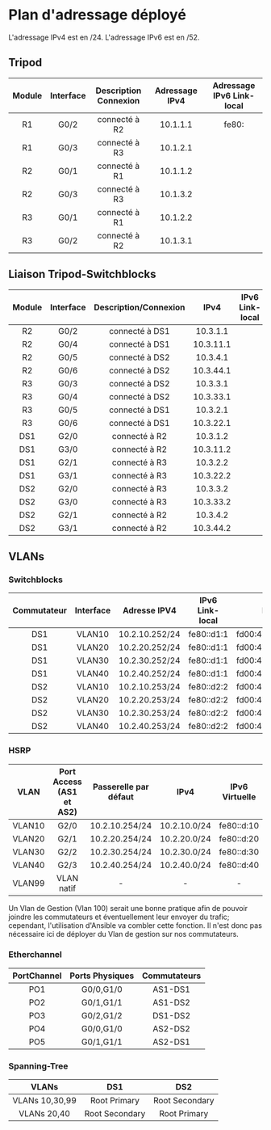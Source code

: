 # Plan d'adressage déployé
L'adressage IPv4 est en /24.
L'adressage IPv6 est en /52.

## Tripod 
|Module|Interface|Description<br>Connexion|Adressage IPv4|Adressage<br>IPv6 Link-local|
|:-:|:-:|:-:|:-:|:-:|
|R1|G0/2|connecté à R2|10.1.1.1|fe80:
|R1|G0/3|connecté à R3|10.1.2.1|
|R2|G0/1|connecté à R1|10.1.1.2|
|R2|G0/3|connecté à R3|10.1.3.2|
|R3|G0/1|connecté à R1|10.1.2.2|
|R3|G0/2|connecté à R2|10.1.3.1|


## Liaison Tripod-Switchblocks
|Module|Interface|Description/Connexion|IPv4|IPv6 Link-local|
|:-:|:-:|:-:|:-:|:-:|
|R2|G0/2|connecté à DS1|10.3.1.1|
|R2|G0/4|connecté à DS1|10.3.11.1|
|R2|G0/5|connecté à DS2|10.3.4.1|
|R2|G0/6|connecté à DS2|10.3.44.1|
|R3|G0/3|connecté à DS2|10.3.3.1|
|R3|G0/4|connecté à DS2|10.3.33.1|
|R3|G0/5|connecté à DS1|10.3.2.1|
|R3|G0/6|connecté à DS1|10.3.22.1|
|DS1|G2/0|connecté à R2|10.3.1.2|
|DS1|G3/0|connecté à R2|10.3.11.2|
|DS1|G2/1|connecté à R3|10.3.2.2|
|DS1|G3/1|connecté à R3|10.3.22.2|
|DS2|G2/0|connecté à R3|10.3.3.2|
|DS2|G3/0|connecté à R3|10.3.33.2|
|DS2|G2/1|connecté à R2|10.3.4.2|
|DS2|G3/1|connecté à R2|10.3.44.2|

## VLANs
### Switchblocks
|Commutateur|Interface|Adresse IPV4|IPv6 Link-local|IPv6 privé|IPv6 publique|
|:-:|:-:|:-:|:-:|:-:|:-:|
|DS1|VLAN10|10.2.10.252/24|fe80::d1:1|fd00:470:c814:1010::1|2001:470:c814:1010::1|
|DS1|VLAN20|10.2.20.252/24|fe80::d1:1|fd00:470:c814:1020::1|2001:470:c814:1020::1|
|DS1|VLAN30|10.2.30.252/24|fe80::d1:1|fd00:470:c814:1030::1|2001:470:c814:1030::1|
|DS1|VLAN40|10.2.40.252/24|fe80::d1:1|fd00:470:c814:1040::1|2001:470:c814:1040::1|
|DS2|VLAN10|10.2.10.253/24|fe80::d2:2|fd00:470:c814:1010::2|2001:470:c814:1010::2|
|DS2|VLAN20|10.2.20.253/24|fe80::d2:2|fd00:470:c814:1020::2|2001:470:c814:1020::2|
|DS2|VLAN30|10.2.30.253/24|fe80::d2:2|fd00:470:c814:1030::2|2001:470:c814:1030::2|
|DS2|VLAN40|10.2.40.253/24|fe80::d2:2|fd00:470:c814:1040::2|2001:470:c814:1040::2|

### HSRP
|VLAN|Port Access (AS1 et AS2)|Passerelle par défaut|IPv4|IPv6 Virtuelle|
|:-:|:-:|:-:|:-:|:-:|
|VLAN10|G2/0|10.2.10.254/24|10.2.10.0/24|fe80::d:10|
|VLAN20|G2/1|10.2.20.254/24|10.2.20.0/24|fe80::d:20|
|VLAN30|G2/2|10.2.30.254/24|10.2.30.0/24|fe80::d:30|
|VLAN40|G2/3|10.2.40.254/24|10.2.40.0/24|fe80::d:40|
|VLAN99|VLAN natif|-|-|-|

Un Vlan de Gestion (Vlan 100) serait une bonne pratique afin de pouvoir joindre les commutateurs et éventuellement leur envoyer du trafic; cependant, l'utilisation d'Ansible va combler cette fonction. Il n'est donc pas nécessaire ici de déployer du Vlan de gestion sur nos commutateurs. 

### Etherchannel
|PortChannel|Ports Physiques|Commutateurs|
|:-:|:-:|:-:|
|PO1|G0/0,G1/0|AS1-DS1|
|PO2|G0/1,G1/1|AS1-DS2|
|PO3|G0/2,G1/2|DS1-DS2|
|PO4|G0/0,G1/0|AS2-DS2|
|PO5|G0/1,G1/1|AS2-DS1|

### Spanning-Tree
|VLANs|DS1|DS2|
|:-:|:-:|:-:|
|VLANs 10,30,99|Root Primary|Root Secondary|
|VLANs 20,40|Root Secondary|Root Primary|

